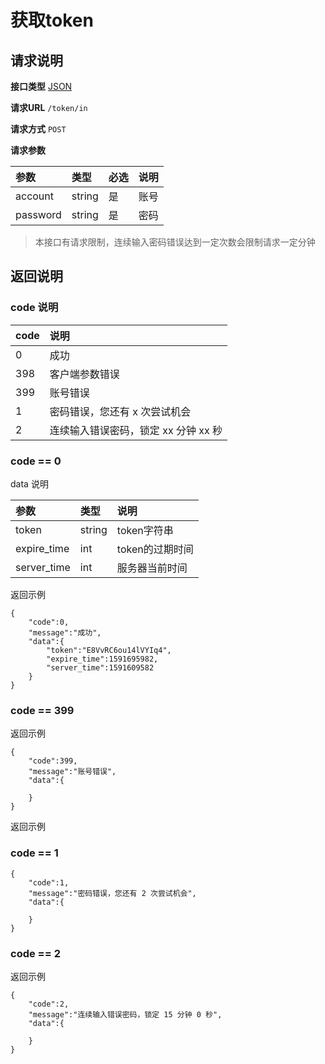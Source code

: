 # 获取token

## 请求说明

**接口类型** [JSON](./../instructions/json.md)

**请求URL** `/token/in`

**请求方式** `POST`

**请求参数**

参数|类型|必选|说明
:---|:---|:---|:---
account|string|是|账号
password|string|是|密码

> 本接口有请求限制，连续输入密码错误达到一定次数会限制请求一定分钟

## 返回说明

### code 说明

code|说明
:---|:---
0|成功
398|客户端参数错误
399|账号错误
1|密码错误，您还有 x 次尝试机会
2|连续输入错误密码，锁定 xx 分钟 xx 秒

###  code == 0

data 说明

参数|类型|说明
:---|:---|:---
token|string|token字符串
expire_time|int|token的过期时间
server_time|int|服务器当前时间

返回示例

```
{
    "code":0,
    "message":"成功",
    "data":{
        "token":"E8VvRC6ou14lVYIq4",
        "expire_time":1591695982,
        "server_time":1591609582
    }
}
```

###  code == 399

返回示例

```
{
    "code":399,
    "message":"账号错误",
    "data":{

    }
}
```

返回示例

###  code == 1

```
{
    "code":1,
    "message":"密码错误，您还有 2 次尝试机会",
    "data":{

    }
}
```

###  code == 2

返回示例

```
{
    "code":2,
    "message":"连续输入错误密码，锁定 15 分钟 0 秒",
    "data":{

    }
}
```